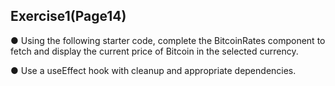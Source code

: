 ## Exercise1(Page14)

● Using the following starter code, complete the BitcoinRates component
to fetch and display the current price of Bitcoin in the selected currency.

● Use a useEffect hook with cleanup and appropriate dependencies.